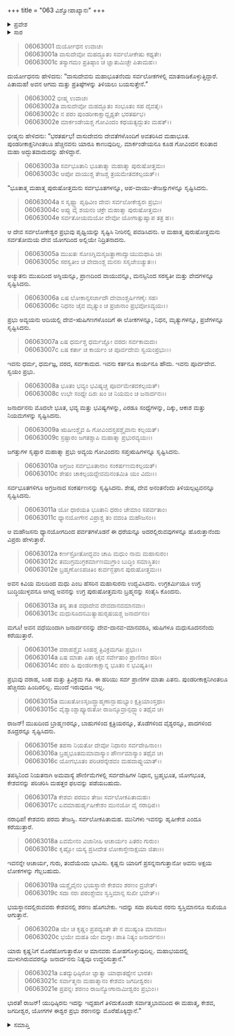 +++
title = "063 ವಿಶ್ವೋಪಾಖ್ಯಾನಃ"
+++

<details><summary>ಪ್ರವೇಶ</summary>


।।   ಓಂ ಓಂ ನಮೋ ನಾರಾಯಣಾಯ।।   ಶ್ರೀ ವೇದವ್ಯಾಸಾಯ ನಮಃ ।।

ಶ್ರೀ ಕೃಷ್ಣದ್ವೈಪಾಯನ ವೇದವ್ಯಾಸ ವಿರಚಿತ  

**ಶ್ರೀ ಮಹಾಭಾರತ**

**ಭೀಷ್ಮ ಪರ್ವ**

**ಭೀಷ್ಮವಧ ಪರ್ವ**

**ಅಧ್ಯಾಯ 63**

</details>

<details><summary>ಸಾರ</summary>

ದುರ್ಯೋಧನನ ಪ್ರಶ್ನೆಗೆ ಭೀಷ್ಮನು ಹಿಂದೆ ಮಾರ್ಕಂಡೇಯನು ಹೇಳಿದ್ದ ವಾಸುದೇವನ ಆಗಮ-ಪ್ರತಿಷ್ಠೆಗಳ ಕುರಿತು ಹೇಳಿದುದು (1-21).


</details>


> 06063001 ದುರ್ಯೋಧನ ಉವಾಚ।   
06063001a ವಾಸುದೇವೋ ಮಹದ್ಭೂತಂ ಸರ್ವಲೋಕೇಷು ಕಥ್ಯತೇ।   
06063001c ತಸ್ಯಾಗಮಂ ಪ್ರತಿಷ್ಠಾಂ ಚ ಜ್ಞಾತುಮಿಚ್ಛೇ ಪಿತಾಮಹ।।

ದುರ್ಯೋಧನನು ಹೇಳಿದನು: “ವಾಸುದೇವನು ಮಹಾಭೂತನೆಂದು ಸರ್ವಲೋಕಗಳಲ್ಲಿ ಮಾತನಾಡಿಕೊಳ್ಳುತ್ತಿದ್ದಾರೆ. ಪಿತಾಮಹ! ಅವನ ಆಗಮ ಮತ್ತು ಪ್ರತಿಷ್ಠೆಗಳನ್ನು ತಿಳಿಯಲು ಬಯಸುತ್ತೇನೆ.”

> 06063002 ಭೀಷ್ಮ ಉವಾಚ।   
06063002a ವಾಸುದೇವೋ ಮಹದ್ಭೂತಂ ಸಂಭೂತಂ ಸಹ ದೈವತೈಃ।   
06063002c ನ ಪರಂ ಪುಂಡರೀಕಾಕ್ಷಾದ್ದೃಶ್ಯತೇ ಭರತರ್ಷಭ।   
06063002e ಮಾರ್ಕಂಡೇಯಶ್ಚ ಗೋವಿಂದಂ ಕಥಯತ್ಯದ್ಭುತಂ ಮಹತ್।।

ಭೀಷ್ಮನು ಹೇಳಿದನು: “ಭರತರ್ಷಭ! ವಾಸುದೇವನು ದೇವತೆಗಳೊಂದಿಗೆ ಅವತರಿಸಿದ ಮಹಾಭೂತ. ಪುಂಡರೀಕಾಕ್ಷನಿಗಿಂತಲೂ ಹೆಚ್ಚಿನವನು ಯಾರೂ ಕಾಣುವುದಿಲ್ಲ. ಮಾರ್ಕಂಡೇಯನೂ ಕೂಡ ಗೋವಿಂದನ ಕುರಿತಾದ ಮಹಾ ಅದ್ಭುತವಾದುದನ್ನು ಹೇಳಿದ್ದಾನೆ.

> 06063003a ಸರ್ವಭೂತಾನಿ ಭೂತಾತ್ಮಾ ಮಹಾತ್ಮಾ ಪುರುಷೋತ್ತಮಃ।   
06063003c ಆಪೋ ವಾಯುಶ್ಚ ತೇಜಶ್ಚ ತ್ರಯಮೇತದಕಲ್ಪಯತ್।।

“ಭೂತಾತ್ಮ ಮಹಾತ್ಮ ಪುರುಷೋತ್ತಮನು ಸರ್ವಭೂತಗಳನ್ನೂ, ಆಪ-ವಾಯು-ತೇಜಸ್ಸುಗಳನ್ನೂ ಸೃಷ್ಟಿಸಿದನು.

> 06063004a ಸ ಸೃಷ್ಟ್ವಾ ಪೃಥಿವೀಂ ದೇವಃ ಸರ್ವಲೋಕೇಶ್ವರಃ ಪ್ರಭುಃ।   
06063004c ಅಪ್ಸು ವೈ ಶಯನಂ ಚಕ್ರೇ ಮಹಾತ್ಮಾ ಪುರುಷೋತ್ತಮಃ।  
06063004e ಸರ್ವತೋಯಮಯೋ ದೇವೋ ಯೋಗಾತ್ಸುಷ್ವಾಪ ತತ್ರ ಹ।।

ಆ ದೇವ ಸರ್ವಲೋಕೇಶ್ವರ ಪ್ರಭುವು ಪೃಥ್ವಿಯನ್ನು ಸೃಷ್ಟಿಸಿ ನೀರಿನಲ್ಲಿ ಪವಡಿಸಿದನು. ಆ ಮಹಾತ್ಮ ಪುರುಷೋತ್ತಮನು ಸರ್ವತೋಮಯ ದೇವ ಯೋಗದಿಂದ ಅಲ್ಲಿಯೇ ನಿದ್ರಿತನಾದನು.

> 06063005a ಮುಖತಃ ಸೋಽಗ್ನಿಮಸೃಜತ್ಪ್ರಾಣಾದ್ವಾಯುಮಥಾಪಿ ಚ।   
06063005c ಸರಸ್ವತೀಂ ಚ ವೇದಾಂಶ್ಚ ಮನಸಃ ಸಸೃಜೇಽಚ್ಯುತಃ।।

ಅಚ್ಯುತನು ಮುಖದಿಂದ ಅಗ್ನಿಯನ್ನೂ, ಪ್ರಾಣದಿಂದ ವಾಯುವನ್ನೂ, ಮನಸ್ಸಿನಿಂದ ಸರಸ್ವತೀ ಮತ್ತು ವೇದಗಳನ್ನೂ ಸೃಷ್ಟಿಸಿದನು.

> 06063006a ಏಷ ಲೋಕಾನ್ಸಸರ್ಜಾದೌ ದೇವಾಂಶ್ಚರ್ಷಿಗಣೈಃ ಸಹ।   
06063006c ನಿಧನಂ ಚೈವ ಮೃತ್ಯುಂ ಚ ಪ್ರಜಾನಾಂ ಪ್ರಭವೋಽವ್ಯಯಃ।।

ಪ್ರಭು ಅವ್ಯಯನು ಆದಿಯಲ್ಲಿ ದೇವ-ಋಷಿಗಣಗಳೊಂದಿಗೆ ಈ ಲೋಕಗಳನ್ನೂ, ನಿಧನ, ಮೃತ್ಯುಗಳನ್ನೂ, ಪ್ರಜೆಗಳನ್ನೂ ಸೃಷ್ಟಿಸಿದನು.

> 06063007a ಏಷ ಧರ್ಮಶ್ಚ ಧರ್ಮಜ್ಞೋ ವರದಃ ಸರ್ವಕಾಮದಃ।   
06063007c ಏಷ ಕರ್ತಾ ಚ ಕಾರ್ಯಂ ಚ ಪೂರ್ವದೇವಃ ಸ್ವಯಂಪ್ರಭುಃ।।

ಇವನು ಧರ್ಮ, ಧರ್ಮಜ್ಞ, ವರದ, ಸರ್ವಕಾಮದ. ಇವನು ಕರ್ತನೂ ಕಾರ್ಯನೂ ಹೌದು. ಇವನು ಪೂರ್ವದೇವ. ಸ್ವಯಂ ಪ್ರಭು.

> 06063008a ಭೂತಂ ಭವ್ಯಂ ಭವಿಷ್ಯಚ್ಚ ಪೂರ್ವಮೇತದಕಲ್ಪಯತ್।   
06063008c ಉಭೇ ಸಂಧ್ಯೇ ದಿಶಃ ಖಂ ಚ ನಿಯಮಂ ಚ ಜನಾರ್ದನಃ।।

ಜನಾರ್ದನನು ಮೊದಲೇ ಭೂತ, ಭವ್ಯ ಮತ್ತು ಭವಿಷ್ಯಗಳನ್ನು, ಎರಡೂ ಸಂಧ್ಯೆಗಳನ್ನು, ದಿಕ್ಕು, ಆಕಾಶ ಮತ್ತು ನಿಯಮಗಳನ್ನು ಸೃಷ್ಟಿಸಿದನು.

> 06063009a ಋಷೀಂಶ್ಚೈವ ಹಿ ಗೋವಿಂದಸ್ತಪಶ್ಚೈವಾನು ಕಲ್ಪಯತ್।   
06063009c ಸ್ರಷ್ಟಾರಂ ಜಗತಶ್ಚಾಪಿ ಮಹಾತ್ಮಾ ಪ್ರಭುರವ್ಯಯಃ।।

ಜಗತ್ತುಗಳ ಸೃಷ್ಟಾರ ಮಹಾತ್ಮಾ ಪ್ರಭು ಅವ್ಯಯ ಗೋವಿಂದನು ಸಪ್ತ‌ಋಷಿಗಳನ್ನೂ ಸೃಷ್ಟಿಸಿದನು.

> 06063010a ಅಗ್ರಜಂ ಸರ್ವಭೂತಾನಾಂ ಸಂಕರ್ಷಣಮಕಲ್ಪಯತ್।   
06063010c ಶೇಷಂ ಚಾಕಲ್ಪಯದ್ದೇವಮನಂತಮಿತಿ ಯಂ ವಿದುಃ।।

ಸರ್ವಭೂತಗಳಿಗೂ ಅಗ್ರಜನಾದ ಸಂಕರ್ಷಣನನ್ನು ಸೃಷ್ಟಿಸಿದನು. ಶೇಷ, ದೇವ ಅನಂತನೆಂದು ತಿಳಿಯಲ್ಪಟ್ಟವನನ್ನೂ ಸೃಷ್ಟಿಸಿದನು.

> 06063011a ಯೋ ಧಾರಯತಿ ಭೂತಾನಿ ಧರಾಂ ಚೇಮಾಂ ಸಪರ್ವತಾಂ।   
06063011c ಧ್ಯಾನಯೋಗೇನ ವಿಪ್ರಾಶ್ಚ ತಂ ವದಂತಿ ಮಹೌಜಸಂ।।

ಆ ಮಹೌಜಸನು ಧ್ಯಾನಯೋಗದಿಂದ ಪರ್ವತಗಳೊಡನೆ ಈ ಧರೆಯನ್ನೂ ಅದರಲ್ಲಿರುವವುಗಳನ್ನೂ ಹೊರುತ್ತಾನೆಂದು ವಿಪ್ರರು ಹೇಳುತ್ತಾರೆ.

> 06063012a ಕರ್ಣಸ್ರೋತೋದ್ಭವಂ ಚಾಪಿ ಮಧುಂ ನಾಮ ಮಹಾಸುರಂ।   
06063012c ತಮುಗ್ರಮುಗ್ರಕರ್ಮಾಣಮುಗ್ರಾಂ ಬುದ್ಧಿಂ ಸಮಾಸ್ಥಿತಂ।   
06063012e ಬ್ರಹ್ಮಣೋಽಪಚಿತಿಂ ಕುರ್ವನ್ಜಘಾನ ಪುರುಷೋತ್ತಮಃ।।

ಅವನ ಕಿವಿಯ ಮಲದಿಂದ ಮಧು ಎಂಬ ಹೆಸರಿನ ಮಹಾಸುರನು ಉದ್ಭವಿಸಿದನು. ಉಗ್ರಕರ್ಮಿಯೂ ಉಗ್ರ ಬುದ್ಧಿಯುಳ್ಳವನೂ ಆಗಿದ್ದ ಅವನನ್ನು ಉಗ್ರ ಪುರುಷೋತ್ತಮನು ಬ್ರಹ್ಮನನ್ನು ಸಂತೈಸಿ ಕೊಂದನು.

> 06063013a ತಸ್ಯ ತಾತ ವಧಾದೇವ ದೇವದಾನವಮಾನವಾಃ।   
06063013c ಮಧುಸೂದನಮಿತ್ಯಾಹುರೃಷಯಶ್ಚ ಜನಾರ್ದನಂ।

ಮಗೂ! ಅವನ ವಧೆಯಿಂದಾಗಿ ಜನಾರ್ದನನನ್ನು ದೇವ-ದಾನವ-ಮಾನವರೂ, ಋಷಿಗಳೂ ಮಧುಸೂದನನೆಂದು ಕರೆಯುತ್ತಾರೆ.

> 06063013e ವರಾಹಶ್ಚೈವ ಸಿಂಹಶ್ಚ ತ್ರಿವಿಕ್ರಮಗತಿಃ ಪ್ರಭುಃ।।   
06063014a ಏಷ ಮಾತಾ ಪಿತಾ ಚೈವ ಸರ್ವೇಷಾಂ ಪ್ರಾಣಿನಾಂ ಹರಿಃ।   
06063014c ಪರಂ ಹಿ ಪುಂಡರೀಕಾಕ್ಷಾನ್ನ ಭೂತಂ ನ ಭವಿಷ್ಯತಿ।।

ಪ್ರಭುವು ವರಾಹ, ಸಿಂಹ ಮತ್ತು ತ್ರಿವಿಕ್ರಮ ಗತಿ. ಈ ಹರಿಯು ಸರ್ವ ಪ್ರಾಣಿಗಳ ಮಾತಾ ಪಿತನು. ಪುಂಡರೀಕಾಕ್ಷನಿಗಿಂತಲೂ ಹೆಚ್ಚಿನದು ಹಿಂದಿರಲಿಲ್ಲ. ಮುಂದೆ ಇರುವುದೂ ಇಲ್ಲ.

> 06063015a ಮುಖತೋಽಸೃಜದ್ಬ್ರಾಹ್ಮಣಾನ್ಬಾಹುಭ್ಯಾಂ ಕ್ಷತ್ರಿಯಾಂಸ್ತಥಾ।   
06063015c ವೈಶ್ಯಾಂಶ್ಚಾಪ್ಯೂರುತೋ ರಾಜನ್ಶೂದ್ರಾನ್ಪದ್ಭ್ಯಾಂ ತಥೈವ ಚ।

ರಾಜನ್! ಮುಖದಿಂದ ಬ್ರಾಹ್ಮಣರನ್ನೂ, ಬಾಹುಗಳಿಂದ ಕ್ಷತ್ರಿಯರನ್ನೂ, ತೊಡೆಗಳಿಂದ ವೈಶ್ಯರನ್ನೂ, ಪಾದಗಳಿಂದ ಶೂದ್ರರನ್ನೂ ಸೃಷ್ಟಿಸಿದನು.

> 06063015e ತಪಸಾ ನಿಯತೋ ದೇವೋ ನಿಧಾನಂ ಸರ್ವದೇಹಿನಾಂ।।   
06063016a ಬ್ರಹ್ಮಭೂತಮಮಾವಾಸ್ಯಾಂ ಪೌರ್ಣಮಾಸ್ಯಾಂ ತಥೈವ ಚ।   
06063016c ಯೋಗಭೂತಂ ಪರಿಚರನ್ಕೇಶವಂ ಮಹದಾಪ್ನುಯಾತ್।।

ತಪಸ್ಸಿನಿಂದ ನಿಯತನಾಗಿ ಅಮವಾಸ್ಯೆ ಪೌರ್ಣಿಮೆಗಳಲ್ಲಿ ಸರ್ವದೇಹಿಗಳ ನಿಧಾನ, ಬ್ರಹ್ಮಭೂತ, ಯೋಗಭೂತ, ಕೇಶವನನ್ನು ಪರಿಚರಿಸಿ ಮಹತ್ತರ ಫಲವನ್ನು ಪಡೆಯಬಹುದು.

> 06063017a ಕೇಶವಃ ಪರಮಂ ತೇಜಃ ಸರ್ವಲೋಕಪಿತಾಮಹಃ।   
06063017c ಏವಮಾಹುರ್ಹೃಷೀಕೇಶಂ ಮುನಯೋ ವೈ ನರಾಧಿಪ।।

ನರಾಧಿಪ! ಕೇಶವನು ಪರಮ ತೇಜಸ್ವಿ. ಸರ್ವಲೋಕಪಿತಾಮಹ. ಮುನಿಗಳು ಇವನನ್ನು ಹೃಷೀಕೇಶ ಎಂದೂ ಕರೆಯುತ್ತಾರೆ.

> 06063018a ಏವಮೇನಂ ವಿಜಾನೀಹಿ ಆಚಾರ್ಯಂ ಪಿತರಂ ಗುರುಂ।   
06063018c ಕೃಷ್ಣೋ ಯಸ್ಯ ಪ್ರಸೀದೇತ ಲೋಕಾಸ್ತೇನಾಕ್ಷಯಾ ಜಿತಾಃ।।

ಇವನನ್ನೇ ಆಚಾರ್ಯ, ಗುರು, ತಂದೆಯೆಂದು ಭಾವಿಸು. ಕೃಷ್ಣನು ಯಾರಿಗೆ ಪ್ರಸನ್ನನಾಗುತ್ತಾನೋ ಅವನು ಅಕ್ಷಯ ಲೋಕಗಳನ್ನು ಗೆಲ್ಲಬಹುದು.

> 06063019a ಯಶ್ಚೈವೈನಂ ಭಯಸ್ಥಾನೇ ಕೇಶವಂ ಶರಣಂ ವ್ರಜೇತ್।   
06063019c ಸದಾ ನರಃ ಪಠಂಶ್ಚೇದಂ ಸ್ವಸ್ತಿಮಾನ್ಸ ಸುಖೀ ಭವೇತ್।।

ಭಯಸ್ಥಾನದಲ್ಲಿರುವವರು ಕೇಶವನಲ್ಲಿ ಶರಣು ಹೊಗಬೇಕು. ಇದನ್ನು ಸದಾ ಪಠಿಸುವ ನರನು ಸ್ವಸ್ತಿಮಾನನೂ ಸುಖಿಯೂ ಆಗುತ್ತಾನೆ.

> 06063020a ಯೇ ಚ ಕೃಷ್ಣಂ ಪ್ರಪದ್ಯಂತೇ ತೇ ನ ಮುಹ್ಯಂತಿ ಮಾನವಾಃ।   
06063020c ಭಯೇ ಮಹತಿ ಯೇ ಮಗ್ನಾಃ ಪಾತಿ ನಿತ್ಯಂ ಜನಾರ್ದನಃ।।

ಯಾರು ಕೃಷ್ಣನಿಗೆ ಮೊರೆಹೋಗುತ್ತಾರೋ ಆ ಮಾನವರು ಮೋಹಗೊಳ್ಳುವುದಿಲ್ಲ. ಮಹಾಭಯದಲ್ಲಿ ಮುಳುಗಿರುವವರನ್ನೂ ಜನಾರ್ದನನು ನಿತ್ಯವೂ ಉದ್ಧರಿಸುತ್ತಾನೆ.”

> 06063021a ಏತದ್ಯುಧಿಷ್ಠಿರೋ ಜ್ಞಾತ್ವಾ ಯಾಥಾತಥ್ಯೇನ ಭಾರತ।   
06063021c ಸರ್ವಾತ್ಮನಾ ಮಹಾತ್ಮಾನಂ ಕೇಶವಂ ಜಗದೀಶ್ವರಂ।   
06063021e ಪ್ರಪನ್ನಃ ಶರಣಂ ರಾಜನ್ಯೋಗಾನಾಮೀಶ್ವರಂ ಪ್ರಭುಂ।।

ಭಾರತ! ರಾಜನ್! ಯುಧಿಷ್ಠಿರನು ಇದನ್ನು ಇದ್ದಹಾಗೆ ತಿಳಿದುಕೊಂಡೇ ಸರ್ವಾತ್ಮಭಾವದಿಂದ ಈ ಮಹಾತ್ಮ, ಕೇಶವ, ಜಗದೀಶ್ವರ, ಯೋಗಗಳ ಈಶ್ವರ ಪ್ರಭು ಶರಣನನ್ನು ಮೊರೆಹೊಕ್ಕಿದ್ದಾನೆ.”



<details><summary>ಸಮಾಪ್ತಿ</summary>


ಇತಿ ಶ್ರೀ ಮಹಾಭಾರತೇ ಭೀಷ್ಮ ಪರ್ವಣಿ ಭೀಷ್ಮವಧ ಪರ್ವಣಿ ವಿಶ್ವೋಪಾಖ್ಯಾನೇ ತ್ರಿಷಷ್ಠಿತಮೋಽಧ್ಯಾಯಃ।।  
ಇದು ಶ್ರೀ ಮಹಾಭಾರತದಲ್ಲಿ ಭೀಷ್ಮ ಪರ್ವದಲ್ಲಿ ಭೀಷ್ಮವಧ ಪರ್ವದಲ್ಲಿ ವಿಶ್ವೋಪಾಖ್ಯಾನ ಎನ್ನುವ ಅರವತ್ಮೂರನೇ ಅಧ್ಯಾಯವು.

</details>
